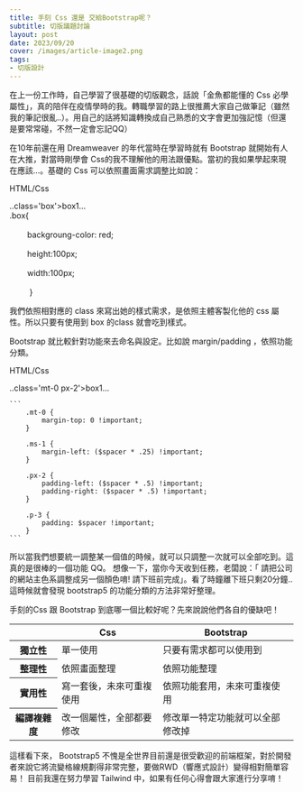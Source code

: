 ```yaml
---
title: 手刻 Css 還是 交給Bootstrap呢？ 
subtitle: 切版議題討論
layout: post
date: 2023/09/20
cover: /images/article-image2.png
tags:
- 切版設計
---
```

在上一份工作時，自己學習了很基礎的切版觀念，話說「金魚都能懂的 Css 必學屬性」，真的陪伴在疫情學時的我。轉職學習的路上很推薦大家自己做筆記（雖然我的筆記很亂..）。用自己的話將知識轉換成自己熟悉的文字會更加強記憶（但還是要常常碰，不然一定會忘記QQ）

在10年前還在用 Dreamweaver 的年代當時在學習時就有 Bootstrap 就開始有人在大推，對當時剛學會 Css的我不理解他的用法跟優點。當初的我如果學起來現在應該...。基礎的 Css 可以依照畫面需求調整比如說：
<div>
  <p class="mb-0 code-header py-1 px-3">HTML/Css</p>
  <p class='ps-2 code-body py-3 ps-5'>
    <span class="mb-1"> ..class='box'>box1...</br></span>
    .box{ </br>
        <span style="white-space:pre">
        backgroung-color: red;</br>
        height:100px;</br>
        width:100px;</br>
        </span>
    }
  </p>
</div>

我們依照相對應的 class 來寫出她的樣式需求，是依照主體客製化他的 css 屬性。所以只要有使用到 box 的class 就會吃到樣式。

Bootstrap 就比較針對功能來去命名與設定。比如說 margin/padding ，依照功能分類。
<div>
  <p class="mb-0 code-header py-1 px-3">HTML/Css</p>
  <p class='ps-2 code-body py-3 ps-5'>
    <span class="mb-1"> ..class='mt-0 px-2'>box1...</br></span>
   
    ```
        .mt-0 {
            margin-top: 0 !important;
        }

        .ms-1 {
            margin-left: ($spacer * .25) !important;
        }

        .px-2 {
            padding-left: ($spacer * .5) !important;
            padding-right: ($spacer * .5) !important;
        }

        .p-3 {
            padding: $spacer !important;
        }
    ```

  </p>
</div>

所以當我們想要統一調整某一個值的時候，就可以只調整一次就可以全部吃到。這真的是很棒的一個功能 QQ。
想像一下，當你今天收到任務，老闆說：「 請把公司的網站主色系調整成另一個顏色唷! 請下班前完成」。看了時鐘離下班只剩20分鐘..
這時候就會發現 bootstrap5 的功能分類的方法非常好整理。

手刻的Css 跟 Bootstrap 到底哪一個比較好呢？先來說說他們各自的優缺吧！

<table class="table">
  <thead>
    <tr>
      <th scope="col"></th>
      <th scope="col"> Css </th>
      <th scope="col"> Bootstrap</th>
    </tr>
  </thead>
  <tbody>
    <tr>
      <th scope="row">獨立性</th>
      <td>單一使用</td>
      <td>只要有需求都可以使用到</td>
    </tr>
    <tr>
      <th scope="row">整理性</th>
      <td>依照畫面整理</td>
      <td>依照功能整理</td>
    </tr>
    <tr>
      <th scope="row">實用性</th>
      <td>寫一套後，未來可重複使用</td>
      <td>依照功能套用，未來可重複使用</td>
    </tr>
    <tr>
      <th scope="row">編譯複雜度</th>
      <td>改一個屬性，全部都要修改</td>
      <td>修改單一特定功能就可以全部修改掉</td>
    </tr>
  </tbody>
</table>

這樣看下來， Bootstrap5 不愧是全世界目前還是很受歡迎的前端框架，對於開發者來說它將流變格線規劃得非常完整，要做RWD（響應式設計）變得相對簡單容易！
目前我還在努力學習 Tailwind 中，如果有任何心得會跟大家進行分享唷！